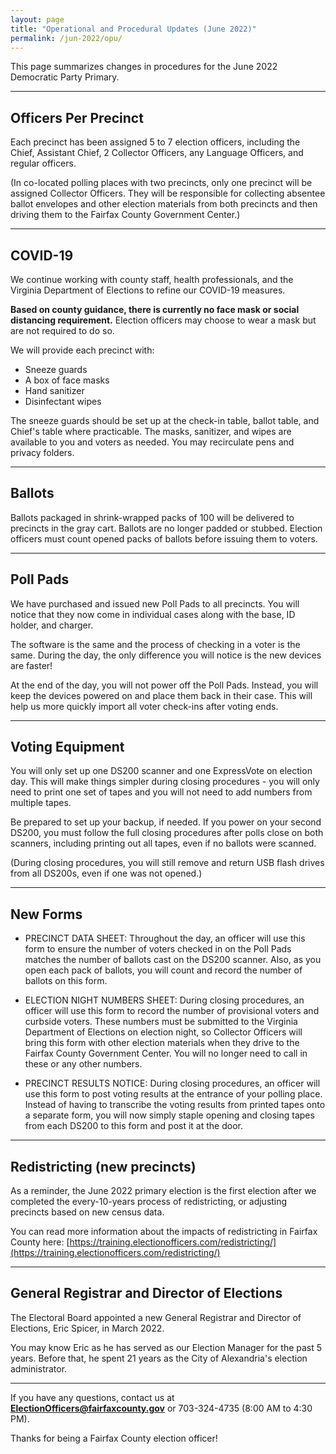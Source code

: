 ```yaml
---
layout: page
title: "Operational and Procedural Updates (June 2022)"
permalink: /jun-2022/opu/
---
```


This page summarizes changes in procedures for the June 2022 Democratic Party Primary.

---

## Officers Per Precinct

Each precinct has been assigned 5 to 7 election officers, including the Chief, Assistant Chief, 2 Collector Officers, any Language Officers, and regular officers.

(In co-located polling places with two precincts, only one precinct will be assigned Collector Officers. They will be responsible for collecting absentee ballot envelopes and other election materials from both precincts and then driving them to the Fairfax County Government Center.)

---

## COVID-19

We continue working with county staff, health professionals, and the Virginia Department of Elections to refine our COVID-19 measures.

**Based on county guidance, there is currently no face mask or social distancing requirement.** Election officers may choose to wear a mask but are not required to do so.

We will provide each precinct with:

- Sneeze guards
- A box of face masks
- Hand sanitizer
- Disinfectant wipes

The sneeze guards should be set up at the check-in table, ballot table, and Chief's table where practicable. The masks, sanitizer, and wipes are available to you and voters as needed. You may recirculate pens and privacy folders.

---

## Ballots

Ballots packaged in shrink-wrapped packs of 100 will be delivered to precincts in the gray cart. Ballots are no longer padded or stubbed. Election officers must count opened packs of ballots before issuing them to voters.

---

## Poll Pads

We have purchased and issued new Poll Pads to all precincts. You will notice that they now come in individual cases along with the base, ID holder, and charger.

The software is the same and the process of checking in a voter is the same. During the day, the only difference you will notice is the new devices are faster!

At the end of the day, you will not power off the Poll Pads. Instead, you will keep the devices powered on and place them back in their case. This will help us more quickly import all voter check-ins after voting ends.

---

## Voting Equipment

You will only set up one DS200 scanner and one ExpressVote on election day. This will make things simpler during closing procedures - you will only need to print one set of tapes and you will not need to add numbers from multiple tapes.

Be prepared to set up your backup, if needed. If you power on your second DS200, you must follow the full closing procedures after polls close on both scanners, including printing out all tapes, even if no ballots were scanned.

(During closing procedures, you will still remove and return USB flash drives from all DS200s, even if one was not opened.)

---

## New Forms

- PRECINCT DATA SHEET: Throughout the day, an officer will use this form to ensure the number of voters checked in on the Poll Pads matches the number of ballots cast on the DS200 scanner. Also, as you open each pack of ballots, you will count and record the number of ballots on this form.

- ELECTION NIGHT NUMBERS SHEET: During closing procedures, an officer will use this form to record the number of provisional voters and curbside voters. These numbers must be submitted to the Virginia Department of Elections on election night, so Collector Officers will bring this form with other election materials when they drive to the Fairfax County Government Center. You will no longer need to call in these or any other numbers.

- PRECINCT RESULTS NOTICE: During closing procedures, an officer will use this form to post voting results at the entrance of your polling place. Instead of having to transcribe the voting results from printed tapes onto a separate form, you will now simply staple opening and closing tapes from each DS200 to this form and post it at the door.

---

## Redistricting (new precincts)

As a reminder, the June 2022 primary election is the first election after we completed the every-10-years process of redistricting, or adjusting precincts based on new census data.

You can read more information about the impacts of redistricting in Fairfax County here: [https://training.electionofficers.com/redistricting/](https://training.electionofficers.com/redistricting/)

---

## General Registrar and Director of Elections

The Electoral Board appointed a new General Registrar and Director of Elections, Eric Spicer, in March 2022.

You may know Eric as he has served as our Election Manager for the past 5 years. Before that, he spent 21 years as the City of Alexandria's election administrator.

---


If you have any questions, contact us at **ElectionOfficers@fairfaxcounty.gov** or 703-324-4735 (8:00 AM to 4:30 PM).

Thanks for being a Fairfax County election officer!